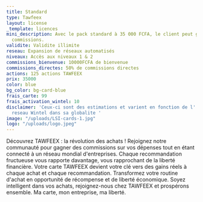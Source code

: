 ```yaml
---
title: Standard
type: Tawfeex
layout: license
_template: licences
mini_description: Avec le pack standard à 35 000 FCFA, le client peut gagner 50% des
  commissions.
validite: Validite illimite
reseau: Expansion de réseaux automatisés
niveaux: Accès aux niveaux 1 & 2
commissions_bienvenue: 10000FCFA de bienvenue
commissions_directes: 50% de commissions directes
actions: 125 actions TAWFEEX
prix: 35000
color: blue
bg_color: bg-card-blue
frais_carte: 99
frais_activation_wintel: 10
disclaimer: 'Ceux-ci sont des estimations et varient en fonction de l''expansion du
  reseau Wintel dans sa globalite '
image: "/uploads/LSI-cards-1.jpg"
logo: "/uploads/logo.jpeg"
---
```


Découvrez TAWFEEX : la révolution des achats ! Rejoignez notre communauté pour gagner des commissions sur vos dépenses tout en étant connecté à un réseau mondial d'entreprises. Chaque recommandation fructueuse vous rapporte davantage, vous rapprochant de la liberté financière. Votre carte TAWFEEX devient votre clé vers des gains réels à chaque achat et chaque recommandation. Transformez votre routine d'achat en opportunité de récompense et de liberté économique. Soyez intelligent dans vos achats, rejoignez-nous chez TAWFEEX et prospérons ensemble. Ma carte, mon entreprise, ma liberté.

